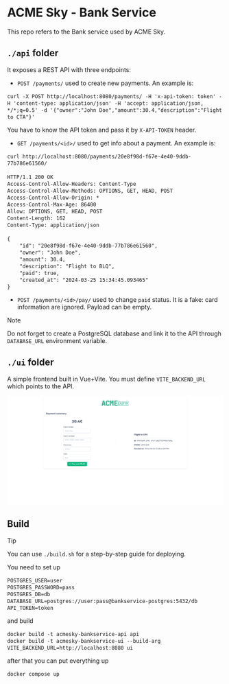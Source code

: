 # ACME Sky - Bank Service

This repo refers to the Bank service used by ACME Sky.

## `./api` folder

It exposes a REST API with three endpoints:

- `POST /payments/` used to create new payments. An example is:

```
curl -X POST http://localhost:8080/payments/ -H 'x-api-token: token' -H 'content-type: application/json' -H 'accept: application/json, */*;q=0.5' -d '{"owner":"John Doe","amount":30.4,"description":"Flight to CTA"}'
```

You have to know the API token and pass it by `X-API-TOKEN` header.

- `GET /payments/<id>/` used to get info about a payment. An example is:

```
curl http://localhost:8080/payments/20e8f98d-f67e-4e40-9ddb-77b786e61560/

HTTP/1.1 200 OK
Access-Control-Allow-Headers: Content-Type
Access-Control-Allow-Methods: OPTIONS, GET, HEAD, POST
Access-Control-Allow-Origin: *
Access-Control-Max-Age: 86400
Allow: OPTIONS, GET, HEAD, POST
Content-Length: 162
Content-Type: application/json

{
    "id": "20e8f98d-f67e-4e40-9ddb-77b786e61560",
    "owner": "John Doe",
    "amount": 30.4,
    "description": "Flight to BLQ",
    "paid": true,
    "created_at": "2024-03-25 15:34:45.093465"
}
```

- `POST /payments/<id>/pay/` used to change `paid` status. It is a fake:
  card information are ignored. Payload can be empty.

> [!NOTE]
> Do not forget to create a PostgreSQL database and link it to the API through
> `DATABASE_URL` environment variable.

## `./ui` folder

A simple frontend built in Vue+Vite. You must define `VITE_BACKEND_URL` which
points to the API.

![Screnshot](./assets/screenshot.png)

## Build

> [!TIP]
> You can use `./build.sh` for a step-by-step guide for deploying.

You need to set up

```
POSTGRES_USER=user
POSTGRES_PASSWORD=pass
POSTGRES_DB=db
DATABASE_URL=postgres://user:pass@bankservice-postgres:5432/db
API_TOKEN=token
```

and build

```
docker build -t acmesky-bankservice-api api
docker build -t acmesky-bankservice-ui --build-arg VITE_BACKEND_URL=http://localhost:8080 ui
```

after that you can put everything up

```
docker compose up
```
